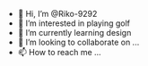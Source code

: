 - 👋 Hi, I’m @Riko-9292
- 👀 I’m interested in playing golf
- 🌱 I’m currently learning design 
- 💞️ I’m looking to collaborate on ...
- 📫 How to reach me ...

<!---
Riko-9292/Riko-9292 is a ✨ special ✨ repository because its `README.md` (this file) appears on your GitHub profile.
You can click the Preview link to take a look at your changes.
--->
